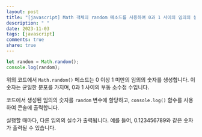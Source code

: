 ```yaml
---
layout: post
title: "[javascript] Math 객체의 random 메소드를 사용하여 0과 1 사이의 임의의 실수를 생성하는 방법은 무엇인가요?"
description: " "
date: 2023-11-03
tags: [javascript]
comments: true
share: true
---
```


```javascript
let random = Math.random();
console.log(random);
```

위의 코드에서 `Math.random()` 메소드는 0 이상 1 미만의 임의의 숫자를 생성합니다. 이 숫자는 균일한 분포를 가지며, 0과 1 사이의 부동 소수점 수입니다.

코드에서 생성된 임의의 숫자를 `random` 변수에 할당하고, `console.log()` 함수를 사용하여 콘솔에 출력합니다.

실행할 때마다, 다른 임의의 실수가 출력됩니다. 예를 들어, 0.123456789와 같은 숫자가 출력될 수 있습니다.